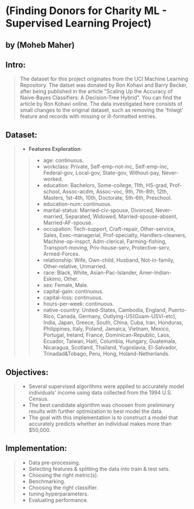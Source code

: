 # (Finding Donors for Charity ML - Supervised Learning Project)
## by (Moheb Maher)

## Intro:

> The dataset for this project originates from the UCI Machine Learning Repository. The datset was donated by Ron Kohavi and Barry Becker, after being published in the article "Scaling Up the Accuracy of Naive-Bayes Classifiers: A Decision-Tree Hybrid". You can find the article by Ron Kohavi online. The data investigated here consists of small changes to the original dataset, such as removing the 'fnlwgt' feature and records with missing or ill-formatted entries.

## Dataset:

> - **Features Exploration**:
>> * age: continuous.
>> * workclass: Private, Self-emp-not-inc, Self-emp-inc, Federal-gov, Local-gov, State-gov, Without-pay, Never-worked.
>> * education: Bachelors, Some-college, 11th, HS-grad, Prof-school, Assoc-acdm, Assoc-voc, 9th, 7th-8th, 12th, Masters, 1st-4th, 10th, Doctorate, 5th-6th, Preschool.
>> * education-num: continuous.
>> * marital-status: Married-civ-spouse, Divorced, Never-married, Separated, Widowed, Married-spouse-absent, Married-AF-spouse.
>> * occupation: Tech-support, Craft-repair, Other-service, Sales, Exec-managerial, Prof-specialty, Handlers-cleaners, Machine-op-inspct, Adm-clerical, Farming-fishing, Transport-moving, Priv-house-serv, Protective-serv, Armed-Forces.
>> * relationship: Wife, Own-child, Husband, Not-in-family, Other-relative, Unmarried.
>> * race: Black, White, Asian-Pac-Islander, Amer-Indian-Eskimo, Other.
>> * sex: Female, Male.
>> * capital-gain: continuous.
>> * capital-loss: continuous.
>> * hours-per-week: continuous.
>> * native-country: United-States, Cambodia, England, Puerto-Rico, Canada, Germany, Outlying-US(Guam-USVI-etc), India, Japan, Greece, South, China, Cuba, Iran, Honduras, Philippines, Italy, Poland, Jamaica, Vietnam, Mexico, Portugal, Ireland, France, Dominican-Republic, Laos, Ecuador, Taiwan, Haiti, Columbia, Hungary, Guatemala, Nicaragua, Scotland, Thailand, Yugoslavia, El-Salvador, Trinadad&Tobago, Peru, Hong, Holand-Netherlands.

## Objectives:

> - Several supervised algorithms were applied to accurately model individuals' income using data collected from the 1994 U.S. Census.
> - The best candidate algorithm was choosen from preliminary results with further optimization to best model the data.
> - The goal with this implementation is to construct a model that accurately predicts whether an individual makes more than $50,000.

## Implementation:

> - Data pre-processing.
> - Selecting features & splitting the data into train & test sets.
> - Choosing the right metric(s).
> - Benchmarking.
> - Choosing the right classifier.
> - tuning hyperparameters.
> - Evaluating performance.